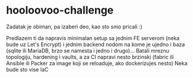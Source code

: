# hooloovoo-challenge

Zadatak je obiman, pa izaberi deo, kao sto smo pricali :)

Predlazem ti da napravis minimalan setup sa jednim FE serverom (neka bude uz Let's Encrypt) i jednim backend nodom na kome je ujedno i baza (sqlite ili MariaDB, brzo se namesta i jedno i drugo)...
Batali mreznu topologiju, hardening i vaults, a za CI napravi nesto brzinski (fabric ili Ansible ili Packer za image koji se reloaduje, ako dockerizujes nesto)
Neka bude sto vise IaC
